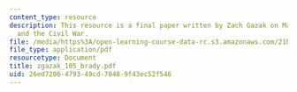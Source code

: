 ```yaml
---
content_type: resource
description: This resource is a final paper written by Zach Gazak on Mathew Brady
  and the Civil War.
file: /media/https%3A/open-learning-course-data-rc.s3.amazonaws.com/21h-105-american-classics-spring-2006/26ed7206479349cd70489f43ec52f546_zgazak_105_brady.pdf
file_type: application/pdf
resourcetype: Document
title: zgazak_105_brady.pdf
uid: 26ed7206-4793-49cd-7048-9f43ec52f546
---
```

